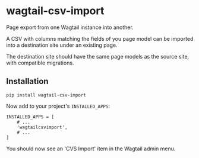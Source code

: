 # wagtail-csv-import
Page export from one Wagtail instance into another.

A CSV with columns matching the fields of you page model can be imported into a destination site under an existing page.

The destination site should have the same page models as the source site, with compatible migrations.

## Installation

    pip install wagtail-csv-import

Now add to your project's `INSTALLED_APPS`:

    INSTALLED_APPS = [
        # ...
        'wagtailcsvimport',
        # ...
    ]

You should now see an 'CVS Import' item in the Wagtail admin menu.
